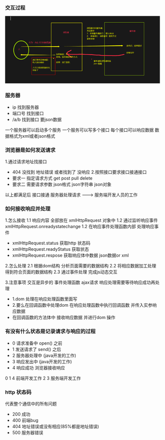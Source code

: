 ### 交互过程
<img src="./ajax.png">

### 服务器
- ip 找到服务器
- 端口号 找到接口
- /a/b 找到接口 要json数据

一个服务器可以启动多个服务  一个服务可以写多个接口 每个接口可以响应数据 数据格式为xml或者json格式

### 浏览器是如何发送请求
1.通过请求地址找接口
  - 404 没找到 地址错误 或者找到了 没响应
2.按照接口要求接口接通接口
  - 要求一 指定请求方式 get post pull delete
  - 要求二 需要请求参数 json格式 json字符串 json对象

  以上都满足后 接口接通 服务器处理请求 ---> 服务端开发人员的工作

### 如何接收响应并处理
1.怎么接收
    1.1 响应内容 全部放在 xmlHttpRequest 对象中
    1.2 通过监听响应事件 xmlHttpRequest.onreadystatechange
    1.2 在响应事件处理函数内部 处理响应事件
   -  xmlHttpRequest.status 获取http 状态码
   -  xmlHttpRequest.readyStatus 获取状态
   -  xmlHttpRequest.respose 获取响应体中数据 json数据or xml

2.怎么处理
    2.1 根据dom结构 分析页面需要的数据结构
    2.2 将相应数据加工处理 得到符合页面的数据结构
    2.3 通过事件处理 完成js动态交互

3.注意事项
    交互是异步的 事件处理函数 ajax请求
    响应处理需要等待响应成功再处理
   - 1.dom 处理在响应处理函数里面写
   - 2.要么在回调函数中处理dom 在响应处理函数中执行回调函数 并传入实参响应数据
   - 在回调函数的方法体中 接收响应数据 并进行dom 操作

### 有没有什么状态是记录请求与响应的过程
- 0 请求准备中 open() 之前
- 1 发送请求了 send() 之后
- 2 服务器处理中 (java开发的工作)
- 3 响应发出中 (java开发的工作)
- 4 响应成功 浏览器接收响应

0 1 4 前端开发工作 2 3 服务端开发工作

### http 状态码
代表整个通信中的所有问题
- 200 成功
- 400 前端bug
- 404 地址错误或没有相应(85%都是地址错误)
- 500 服务器错误

